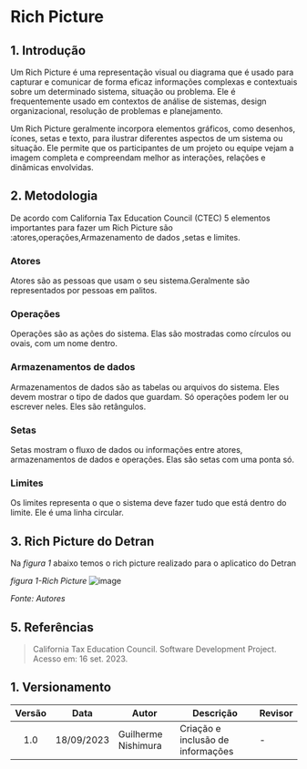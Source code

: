 # Rich Picture


## 1. Introdução

 Um Rich Picture é uma representação visual ou diagrama que é usado para capturar e comunicar de forma eficaz informações complexas e contextuais sobre um determinado sistema, situação ou problema. Ele é frequentemente usado em contextos de análise de sistemas, design organizacional, resolução de problemas e planejamento.

Um Rich Picture geralmente incorpora elementos gráficos, como desenhos, ícones, setas e texto, para ilustrar diferentes aspectos de um sistema ou situação. Ele permite que os participantes de um projeto ou equipe vejam a imagem completa e compreendam melhor as interações, relações e dinâmicas envolvidas.

## 2. Metodologia
De acordo com California Tax Education Council (CTEC) 5 elementos importantes para fazer um Rich Picture são :atores,operações,Armazenamento de dados ,setas e limites.

### Atores 
Atores são as pessoas que usam o seu sistema.Geralmente são representados por pessoas em palitos. 

### Operações 
Operações são as ações do sistema.  Elas são mostradas como círculos ou ovais, com um nome dentro.

### Armazenamentos de dados
Armazenamentos de dados são as tabelas ou arquivos do sistema. Eles devem mostrar o tipo de dados que guardam. Só operações podem ler ou escrever neles. Eles são retângulos.

### Setas 
Setas mostram o fluxo de dados ou informações entre atores, armazenamentos de dados e operações. Elas são setas com uma ponta só. 

### Limites
Os limites representa o que o  sistema deve fazer tudo que está dentro do limite.  Ele é uma linha circular.

## 3. Rich Picture do Detran 

Na *figura 1* abaixo temos o rich picture realizado para o aplicatico do Detran



*figura 1-Rich Picture*
![image](https://github.com/Requisitos-de-Software/2023.2-DETRAN/assets/78215376/fa586063-1851-4ef5-8d94-e411ce777f4d)

*Fonte: Autores*




## 5. Referências
> California Tax Education Council. Software Development Project. Acesso em: 16 set. 2023.
## 1. Versionamento

| Versão | Data       | Autor             | Descrição                                          | Revisor        |
|:------:| ---------- | ----------------- | -------------------------------------------------- | -------------- |
|  1.0   | 18/09/2023 | Guilherme Nishimura    | Criação e inclusão de informações     | -    |
